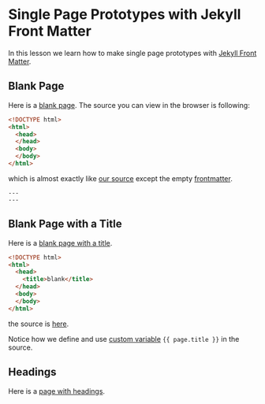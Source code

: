 # Single Page Prototypes with Jekyll Front Matter

In this lesson we learn how to make single page prototypes with [Jekyll Front Matter](https://jekyllrb.com/docs/frontmatter/).

## Blank Page

Here is a [blank page](https://bigdata-mindstorms.github.io/jekyll-playground/public/ontouchstart/2016/04/19/blank.html).
The source you can view in the browser is following:

```html
<!DOCTYPE html>
<html>
  <head>
  </head>
  <body>
  </body>
</html>
```
which is almost exactly like [our source](blank.html) except the empty [frontmatter](https://jekyllrb.com/docs/frontmatter/).

```
---
---
```

## Blank Page with a Title

Here is a [blank page with a title](https://bigdata-mindstorms.github.io/jekyll-playground/public/ontouchstart/2016/04/19/blank_title.html).

```html
<!DOCTYPE html>
<html>
  <head>
    <title>blank</title>
  </head>
  <body>
  </body>
</html>
```
the source is [here](blank_title.html).

Notice how we define and use [custom variable](https://jekyllrb.com/docs/frontmatter/#custom-variables) `{{ page.title }}` in the source.

## Headings 

Here is a [page with headings](https://bigdata-mindstorms.github.io/jekyll-playground/public/ontouchstart/2016/04/19/headings.html).
